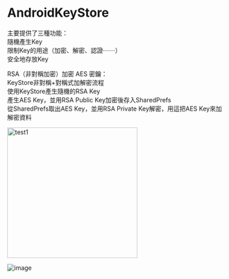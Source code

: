 ﻿# AndroidKeyStore
主要提供了三種功能：  
隨機產生Key  
限制Key的用途（加密、解密、認證⋯⋯）  
安全地存放Key  


RSA（非對稱加密）加密 AES 密鑰：  
KeyStore非對稱+對稱式加解密流程  
使用KeyStore產生隨機的RSA Key  
產生AES Key，並用RSA Public Key加密後存入SharedPrefs  
從SharedPrefs取出AES Key，並用RSA Private Key解密，用這把AES Key來加解密資料  



<img src="https://github.com/user-attachments/assets/a68f7e87-5c98-42ca-8471-d7dcb9de279f" width="300" alt="test1">

![image](https://github.com/user-attachments/assets/637bb2ee-3964-451d-b91a-cfa864521399)
